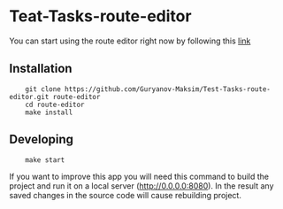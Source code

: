 
# Teat-Tasks-route-editor
You can start using the route editor right now by following this [link](https://test-tasks-route-editor.vercel.app/)

## Installation
        git clone https://github.com/Guryanov-Maksim/Test-Tasks-route-editor.git route-editor
        cd route-editor
        make install

## Developing
        make start

If you want to improve this app you will need this command to build the project and run it on a local server (http://0.0.0.0:8080). In the result any saved changes in the source code will cause rebuilding project.
